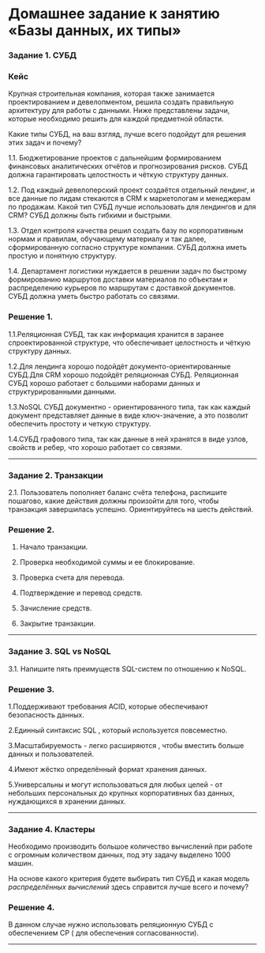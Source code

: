 # Домашнее задание к занятию «Базы данных, их типы»

### Задание 1. СУБД

### Кейс
Крупная строительная компания, которая также занимается проектированием и девелопментом, решила создать 
правильную архитектуру для работы с данными. Ниже представлены задачи, которые необходимо решить для
каждой предметной области. 

Какие типы СУБД, на ваш взгляд, лучше всего подойдут для решения этих задач и почему? 
 
1.1. Бюджетирование проектов с дальнейшим формированием финансовых аналитических отчётов и прогнозирования рисков.
СУБД должна гарантировать целостность и чёткую структуру данных.

1.2. Под каждый девелоперский проект создаётся отдельный лендинг, и все данные по лидам стекаются в CRM к 
маркетологам и менеджерам по продажам. Какой тип СУБД лучше использовать для лендингов и для CRM? 
СУБД должны быть гибкими и быстрыми.

1.3. Отдел контроля качества решил создать базу по корпоративным нормам и правилам, обучающему материалу 
и так далее, сформированную согласно структуре компании. СУБД должна иметь простую и понятную структуру.

1.4. Департамент логистики нуждается в решении задач по быстрому формированию маршрутов доставки материалов 
по объектам и распределению курьеров по маршрутам с доставкой документов. СУБД должна уметь быстро работать
со связями.

### Решение 1.

1.1.Реляционная СУБД, так как информация хранится в заранее спроектированной структуре, что обеспечивает целостность и чёткую структуру данных.

1.2.Для лендинга хорошо подойдёт документо-ориентированные СУБД.Для CRM хорошо подойдёт реляционная СУБД. Реляционная СУБД хорошо работает с большими наборами данных и структурированными данными.

1.3.NoSQL СУБД документно - ориентированного типа, так как каждый документ представляет данные в виде ключ-значение, а это позволит обеспечить простоту и четкую структуру.

1.4.СУБД графового типа, так как данные в ней хранятся в виде узлов, свойств и ребер, что хорошо работает со связями.


---

### Задание 2. Транзакции

2.1. Пользователь пополняет баланс счёта телефона, распишите пошагово, какие действия должны произойти для того, чтобы 
транзакция завершилась успешно. Ориентируйтесь на шесть действий.

### Решение 2.

1. Начало транзакции.

2. Проверка необходимой суммы и ее блокирование.

3. Проверка счета для перевода.

4. Подтверждение и перевод средств.

5. Зачисление средств.

6. Закрытие транзакции.

---

### Задание 3. SQL vs NoSQL

3.1. Напишите пять преимуществ SQL-систем по отношению к NoSQL. 

### Решение 3.

1.Поддерживают требования ACID, которые обеспечивают безопасность данных.

2.Единный синтаксис SQL , который используется повсеместно.

3.Масштабируемость - легко расширяются , чтобы вместить больше данных и пользователей.

4.Имеют жёстко определённый формат хранения данных.

5.Универсальны и могут использоваться для любых целей - от небольших персональных до крупных корпоративных баз данных, нуждающихся в хранении данных.

---

### Задание 4. Кластеры

Необходимо производить большое количество вычислений при работе с огромным количеством данных, под эту задачу 
выделено 1000 машин. 

На основе какого критерия будете выбирать тип СУБД и какая модель *распределённых вычислений* 
здесь справится лучше всего и почему?

### Решение 4.

В данном случае нужно использовать реляционную СУБД  с обеспечением CP ( для обеспечения согласованности).


---


